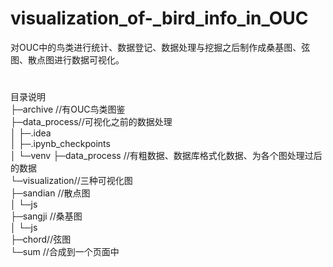# visualization_of-_bird_info_in_OUC
对OUC中的鸟类进行统计、数据登记、数据处理与挖掘之后制作成桑基图、弦图、散点图进行数据可视化。

#
目录说明  
├─archive //有OUC鸟类图鉴  
├─data_process//可视化之前的数据处理  
│  ├─.idea  
│  ├─.ipynb_checkpoints  
│  └─venv
├─data_process //有粗数据、数据库格式化数据、为各个图处理过后的数据  
└─visualization//三种可视化图   
    ├─sandian //散点图  
    │  └─js   
    ├─sangji //桑基图  
    │  └─js   
    ├─chord//弦图   
    └─sum //合成到一个页面中   
    
